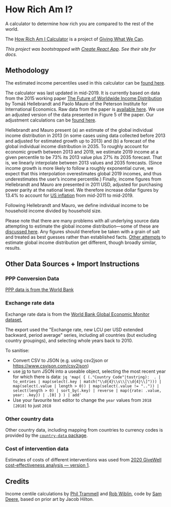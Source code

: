 # How Rich Am I?

A calculator to determine how rich you are compared to the rest of the world.

The [How Rich Am I Calculator](https://howrichami.givingwhatwecan.org/how-rich-am-i) is a project of [Giving What We Can](https://www.givingwhatwecan.org/).

_This project was bootstrapped with [Create React App](https://github.com/facebook/create-react-app). See their site for docs._

## Methodology

The estimated income percentiles used in this calculator can be [found here](https://docs.google.com/spreadsheets/d/1OSiA2dnbvZ5pUti2DO_HJU8phyfCDC-hNz5McTVcEnM/edit#gid=2139097862).

The calculator was last updated in mid-2019. It is currently based on data from the 2015 working paper [The Future of Worldwide Income Distribution](https://web.archive.org/web/20160518000924/https:/www.piie.com/sites/default/files/publications/wp/wp15-7.pdf) by Tomáš Hellebrandt and Paolo Mauro of the Peterson Institute for International Economics. Raw data from the paper is [available here](https://web.archive.org/web/20160518000857/https:/www.piie.com/sites/default/files/publications/wp/data/wp15-7.xlsx). We use an adjusted version of the data presented in Figure 5 of the paper. Our adjustment calculations can be [found here](https://drive.google.com/open?id=17_XiLHc6g8FRPa5ukiU-YjGByHbCV_Jr).

Hellebrandt and Mauro present (a) an estimate of the global individual income distribution in 2013 (in some cases using data collected before 2013 and adjusted for estimated growth up to 2013) and (b) a forecast of the global individual income distribution in 2035. To roughly account for economic growth between 2013 and 2019, we estimate 2019 income at a given percentile to be 73% its 2013 value plus 27% its 2035 forecast. That is, we linearly interpolate between 2013 values and 2035 forecasts. (Since income growth is more likely to follow a roughly exponential curve, we expect that this interpolation overestimates global 2019 incomes, and thus underestimates the user’s income percentile.) Finally, income figures from Hellebrandt and Mauro are presented in 2011 USD, adjusted for purchasing power parity at the national level. We therefore increase dollar figures by 13.4% to account for [US inflation](https://www.usinflationcalculator.com/inflation/consumer-price-index-and-annual-percent-changes-from-1913-to-2008/) from mid-2011 to mid-2019.

Following Hellebrandt and Mauro, we define individual income to be household income divided by household size.

Please note that there are many problems with all underlying source data attempting to estimate the global income distribution—some of these are [discussed here](https://web.archive.org/web/20190708070656/https://80000hours.org/2017/04/how-accurately-does-anyone-know-the-global-distribution-of-income/). Any figures should therefore be taken with a grain of salt and treated as best guesses rather than established facts. [Other attempts](https://ourworldindata.org/global-economic-inequality) to estimate global income distribution get different, though broadly similar, results.


## Other Data Sources + Import Instructions

### PPP Conversion Data

[PPP data is from the World Bank](https://data.worldbank.org/indicator/PA.NUS.PPP?view=chart)


### Exchange rate data

Exchange rate data is from the [World Bank Global Economic Monitor dataset](https://databank.worldbank.org/source/global-economic-monitor-(gem)),

The export used the "Exchange rate, new LCU per USD extended backward, period average" series, including all countries (but excluding country groupings), and selecting whole years back to 2010.

To sanitise:
- Convert CSV to JSON (e.g. using csv2json or https://www.csvjson.com/csv2json)
- use [jq](https://stedolan.github.io/jq/) to turn JSON into a useable object, selecting the most recent year for which there is data:
  `jq 'map( { (."Country Code"|tostring):  . | to_entries | map(select(.key | match("\\d{4}\\s\\[\\d{4}\\]"))) | map(select(.value | length > 0)) | map(select(.value != "..")) | select(length > 0) | sort_by(.key) | reverse | map({rate: .value, year: .key}) | .[0] } ) | add'`
- Use your favourite text editor to change the `year` values from `2018 [2018]` to just `2018`

### Other country data

Other country data, including mapping from countries to currency codes is provided by the [`country-data` package](https://www.npmjs.com/package/country-data).

### Cost of intervention data

Estimates of costs of different interventions was used from [2020 GiveWell cost-effectiveness analysis — version 1](https://docs.google.com/spreadsheets/d/1BmFwVYeGMkpys6hG0tnfHyq__ZFZf-bmXYLSHODGpLY/edit?usp=sharing).

## Credits

Income centile calculations by [Phil Trammell](https://philiptrammell.com/) and [Rob Wiblin](http://www.robwiblin.com/), code by [Sam Deere](https://app.effectivealtruism.org/funds), based on prior art by Jacob Hilton.
